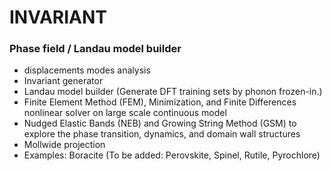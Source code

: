 # INVARIANT
### Phase field / Landau model builder
- displacements modes analysis
- Invariant generator
- Landau model builder (Generate DFT training sets by phonon frozen-in.)
- Finite Element Method (FEM), Minimization, and Finite Differences nonlinear solver on large scale continuous model
- Nudged Elastic Bands (NEB) and Growing String Method (GSM) to explore the phase transition, dynamics, and domain wall structures
- Mollwide projection
- Examples: Boracite (To be added: Perovskite, Spinel, Rutile, Pyrochlore)
